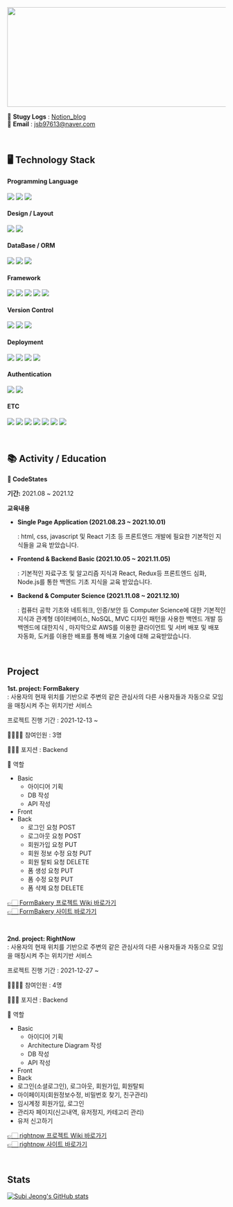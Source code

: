 
<img src="https://user-images.githubusercontent.com/86769182/151322798-a023c0e5-585f-42c2-a176-980ae36b04b0.jpeg" width="1000" height="230" />


📝 **Stugy Logs** : [Notion_blog](https://www.notion.so/subilog/Programming-Study-Records-f67b9bd439a542239de151737cde29dd)  
📨 **Email** : jsb97613@naver.com

<br>

## 🖥 Technology Stack

#### Programming Language
![](https://img.shields.io/badge/JavaScript-F7DF1E?style=for-the-badge&logo=javascript&logoColor=black)
![](https://img.shields.io/badge/Node.js-43853D?style=for-the-badge&logo=node.js&logoColor=white)
![](https://img.shields.io/badge/TypeScript-1572B6?style=for-the-badge&logo=typescript&logoColor=white)

#### Design / Layout
![](https://img.shields.io/badge/HTML-E34F26?style=for-the-badge&logo=html5&logoColor=white)
![](https://img.shields.io/badge/CSS-1572B6?style=for-the-badge&logo=css3&logoColor=white)

#### DataBase / ORM
![](https://img.shields.io/badge/MySQL-00000F?style=for-the-badge&logo=mysql&logoColor=white)
![](https://img.shields.io/badge/MongoDB-4EA94B?style=for-the-badge&logo=mongodb&logoColor=white)
![](https://img.shields.io/badge/Sequelize-52B0E7?style=for-the-badge&logo=sequelize&logoColor=white)

#### Framework
![](https://img.shields.io/badge/React-20232A?style=for-the-badge&logo=react&logoColor=61DAFB)
![](https://img.shields.io/badge/React_Axios-20232A?style=for-the-badge&logo=react&logoColor=61DAFB)
![](https://img.shields.io/badge/React_Hooks-20232A?style=for-the-badge&logo=react&logoColor=61DAFB)
![](https://img.shields.io/badge/Express.js-404D59?style=for-the-badge)
![](https://img.shields.io/badge/React_Router-CA4245?style=for-the-badge&logo=react-router&logoColor=white)

#### Version Control
![](https://img.shields.io/badge/GitHub-100000?style=for-the-badge&logo=github&logoColor=white)
![](https://img.shields.io/badge/Git-F05032?style=for-the-badge&logo=git&logoColor=white)
![](https://img.shields.io/badge/GitBook-0078D6?style=for-the-badge&logo=gitbook&logoColor=white)

#### Deployment
![](https://img.shields.io/badge/EC2-232F3E?style=for-the-badge&logo=amazon-aws&logoColor=white)
![](https://img.shields.io/badge/RDS-232F3E?style=for-the-badge&logo=amazon-aws&logoColor=white)
![](https://img.shields.io/badge/S3-232F3E?style=for-the-badge&logo=amazon-aws&logoColor=white)
![](https://img.shields.io/badge/Docker-2496ED?style=for-the-badge&logo=docker&logoColor=white)

#### Authentication
![](https://img.shields.io/badge/Auth0-EB5424?style=for-the-badge&logo=auth0&logoColor=white)
![](https://img.shields.io/badge/JSON_Web_Tokens-000000?style=for-the-badge&logo=jsonwebtokens&logoColor=white)

#### ETC
![](https://img.shields.io/badge/Postman-FF6C37?style=for-the-badge&logo=postman&logoColor=white)
![](https://img.shields.io/badge/DBeaver-404D59?style=for-the-badge&logo=dbeaver&logoColor=white)
![](https://img.shields.io/badge/Discord-7289DA?style=for-the-badge&logo=discord&logoColor=white)
![](https://img.shields.io/badge/Visual_Studio_Code-007ACC?style=for-the-badge&logo=visualstudiocode&logoColor=white)
![](https://img.shields.io/badge/Notion-000000?style=for-the-badge&logo=notion&logoColor=white)
![](https://img.shields.io/badge/npm-CB3837?style=for-the-badge&logo=npm&logoColor=white)
![](https://img.shields.io/badge/nodemon-76D04B?style=for-the-badge&logo=nodemon&logoColor=white)

<br>

## 📚 Activity / Education

**🏫 CodeStates**

**기간:** 2021.08 ~ 2021.12

**교육내용**

- **Single Page Application (2021.08.23 ~ 2021.10.01)**

  : html, css, javascript 및 React 기초 등 프론트엔드 개발에 필요한 기본적인 지식들을 교육 받았습니다.

- **Frontend & Backend Basic (2021.10.05 ~ 2021.11.05)**

  : 기본적인 자료구조 및 알고리즘 지식과 React, Redux등 프론트엔드 심화, Node.js를 통한 백엔드 기초 지식을 교육 받았습니다.


- **Backend & Computer Science (2021.11.08 ~ 2021.12.10)**

  : 컴퓨터 공학 기초와 네트워크, 인증/보안 등 Computer Science에 대한 기본적인 지식과 관계형 데이터베이스, NoSQL, MVC 디자인 패턴을 사용한 백엔드 개발 등 백엔드에 대한지식 , 마지막으로 AWS를 이용한 클라이언트 및 서버 배포 및 배포 자동화, 도커를 이용한 배포를 통해 배포 기술에 대해 교육받았습니다.


<br>

## Project
**1st. project: FormBakery**  
: 사용자의 현재 위치를 기반으로 주변의 같은 관심사의 다른 사용자들과 자동으로 모임을 매칭시켜 주는 위치기반 서비스

프로젝트 진행 기간 : 2021-12-13 ~

👨‍👨‍👧‍👧 참여인원 : 3명

🧑🏻‍💻 포지션 : Backend

👔 역할

- Basic
  - 아이디어 기획
  - DB 작성
  - API 작성
- Front
- Back
  - 로그인 요청 POST
  - 로그아웃 요청 POST
  - 회원가입 요청 PUT
   - 회원 정보 수정 요청 PUT
  - 회원 탈퇴 요청 DELETE
  - 폼 생성 요청 PUT
  - 폼 수정 요청 PUT
  - 폼 삭제 요청 DELETE
  
[👉🏻 FormBakery 프로젝트 Wiki 바로가기](https://github.com/JeongSubi/FormBakery)  
[👉🏻 FormBakery 사이트 바로가기](https://form-bakery-qg8343iof-jangsebari.vercel.app/)

<br>

**2nd. project: RightNow**  
: 사용자의 현재 위치를 기반으로 주변의 같은 관심사의 다른 사용자들과 자동으로 모임을 매칭시켜 주는 위치기반 서비스

프로젝트 진행 기간 : 2021-12-27 ~

👨‍👨‍👧‍👧 참여인원 : 4명

🧑🏻‍💻 포지션 : Backend

👔 역할

- Basic
  - 아이디어 기획
  - Architecture Diagram 작성
  - DB 작성
  - API 작성
- Front
- Back
- 로그인(소셜로그인), 로그아웃, 회원가입, 회원탈퇴
- 마이페이지(회원정보수정, 비밀번호 찾기, 친구관리)
- 임시계정 회원가입, 로그인
- 관리자 페이지(신고내역, 유저정지, 카테고리 관리)
- 유저 신고하기

[👉🏻 rightnow 프로젝트 Wiki 바로가기](https://github.com/codestates/rightnow/wiki)  
[👉🏻 rightnow 사이트 바로가기](https://right-now.link)

<br>

## Stats
[![Subi Jeong's GitHub stats](https://github-readme-stats.vercel.app/api?username=JeongSubi&theme=radical)](https://github.com/anuraghazra/github-readme-stats)

